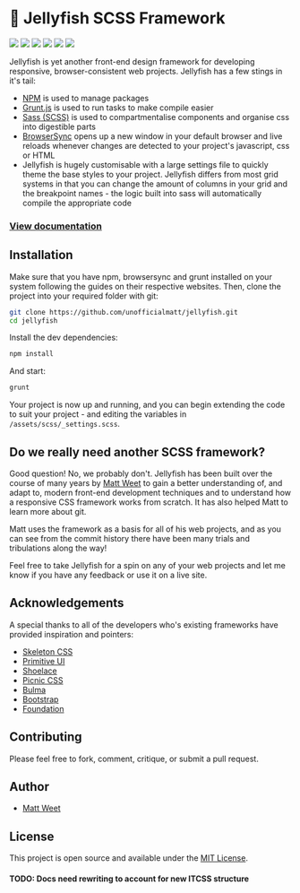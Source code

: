 # 🎐 Jellyfish SCSS Framework

<p>
<img src="https://img.shields.io/github/stars/unofficialmatt/jellyfish.svg?style=flat-square&logo=github"/>
<img src="https://img.shields.io/github/issues/unofficialmatt/jellyfish.svg?style=flat-square&logo=github"/>
<img src="https://img.shields.io/maintenance/yes/2020.svg?style=flat-square&logo=github"/>
<img src="https://img.shields.io/github/commit-activity/y/unofficialmatt/jellyfish.svg?style=flat-square&logo=github"/>
<img src="https://img.shields.io/github/last-commit/unofficialmatt/jellyfish.svg?style=flat-square&logo=github"/>
<img src="https://img.shields.io/badge/license-MIT-yellow.svg?style=flat-square"/>
</p>

Jellyfish is yet another front-end design framework for developing responsive, browser-consistent web projects.
Jellyfish has a few stings in it's tail:
- [NPM](https://www.npmjs.com/) is used to manage packages
- [Grunt.js](https://gruntjs.com/) is used to run tasks to make compile easier
- [Sass (SCSS)](https://sass-lang.com/) is used to compartmentalise components and organise css into digestible parts
- [BrowserSync](https://www.browsersync.io/) opens up a new window in your default browser and live reloads whenever changes are detected to your project's javascript, css or HTML
- Jellyfish is hugely customisable with a large settings file to quickly theme the base styles to your project. Jellyfish differs from most grid systems in that you can change the amount of columns in your grid and the breakpoint names - the logic built into sass will automatically compile the appropriate code

### [View documentation](https://unofficialmatt.github.io/jellyfish/)

## Installation

Make sure that you have npm, browsersync and grunt installed on your system following the guides on their respective websites. Then, clone the project into your required folder with git:

```bash
git clone https://github.com/unofficialmatt/jellyfish.git
cd jellyfish
```

Install the dev dependencies:

```bash
npm install
```

And start:

```bash
grunt
```

Your project is now up and running, and you can begin extending the code to suit your project - and editing the variables in `/assets/scss/_settings.scss`.

## Do we really need another SCSS framework?

Good question! No, we probably don't. Jellyfish has been built over the course of many years by [Matt Weet](https://www.mattweet.com) to gain a better understanding of, and adapt to, modern front-end development techniques and to understand how a responsive CSS framework works from scratch. It has also helped Matt to learn more about git.

Matt uses the framework as a basis for all of his web projects, and as you can see from the commit history there have been many trials and tribulations along the way!

Feel free to take Jellyfish for a spin on any of your web projects and let me know if you have any feedback or use it on a live site.

## Acknowledgements

A special thanks to all of the developers who's existing frameworks have provided inspiration and pointers:

- [Skeleton CSS](http://getskeleton.com/)
- [Primitive UI](https://taniarascia.github.io/primitive/)
- [Shoelace](https://www.shoelace.style/)
- [Picnic CSS](https://picnicss.com/)
- [Bulma](https://bulma.io/)
- [Bootstrap](https://www.shoelace.style/)
- [Foundation](https://get.foundation/index.html)

## Contributing

Please feel free to fork, comment, critique, or submit a pull request.

## Author

- [Matt Weet](https://www.mattweet.com)

## License

This project is open source and available under the [MIT License](LICENSE.md).


#### TODO: Docs need rewriting to account for new ITCSS structure
